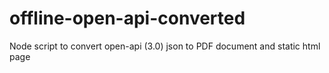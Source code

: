 # offline-open-api-converted
Node script to convert open-api (3.0) json to PDF document and static html page
